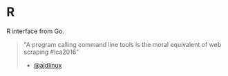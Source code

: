 # R
R interface from Go.

> "A program calling command line tools is the moral equivalent of web scraping #lca2016"
> - [@ajdlinux](https://twitter.com/ajdlinux/status/694743861625753600)
